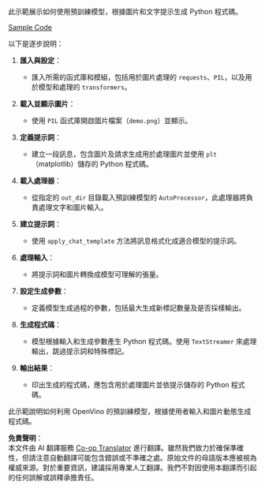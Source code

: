 <!--
CO_OP_TRANSLATOR_METADATA:
{
  "original_hash": "d7d7afa242a4a041ff4193546d4baf16",
  "translation_date": "2025-07-17T05:01:29+00:00",
  "source_file": "md/02.Application/04.Vision/Phi3/E2E_OpenVino_Phi3Vision.md",
  "language_code": "hk"
}
-->
此示範展示如何使用預訓練模型，根據圖片和文字提示生成 Python 程式碼。

[Sample Code](../../../../../../code/06.E2E/E2E_OpenVino_Phi3-vision.ipynb)

以下是逐步說明：

1. **匯入與設定**：
   - 匯入所需的函式庫和模組，包括用於圖片處理的 `requests`、`PIL`，以及用於模型和處理的 `transformers`。

2. **載入並顯示圖片**：
   - 使用 `PIL` 函式庫開啟圖片檔案（`demo.png`）並顯示。

3. **定義提示詞**：
   - 建立一段訊息，包含圖片及請求生成用於處理圖片並使用 `plt`（matplotlib）儲存的 Python 程式碼。

4. **載入處理器**：
   - 從指定的 `out_dir` 目錄載入預訓練模型的 `AutoProcessor`，此處理器將負責處理文字和圖片輸入。

5. **建立提示詞**：
   - 使用 `apply_chat_template` 方法將訊息格式化成適合模型的提示詞。

6. **處理輸入**：
   - 將提示詞和圖片轉換成模型可理解的張量。

7. **設定生成參數**：
   - 定義模型生成過程的參數，包括最大生成新標記數量及是否採樣輸出。

8. **生成程式碼**：
   - 模型根據輸入和生成參數產生 Python 程式碼。使用 `TextStreamer` 來處理輸出，跳過提示詞和特殊標記。

9. **輸出結果**：
   - 印出生成的程式碼，應包含用於處理圖片並依提示儲存的 Python 程式碼。

此示範說明如何利用 OpenVino 的預訓練模型，根據使用者輸入和圖片動態生成程式碼。

**免責聲明**：  
本文件由 AI 翻譯服務 [Co-op Translator](https://github.com/Azure/co-op-translator) 進行翻譯。雖然我們致力於確保準確性，但請注意自動翻譯可能包含錯誤或不準確之處。原始文件的母語版本應被視為權威來源。對於重要資訊，建議採用專業人工翻譯。我們不對因使用本翻譯而引起的任何誤解或誤釋承擔責任。